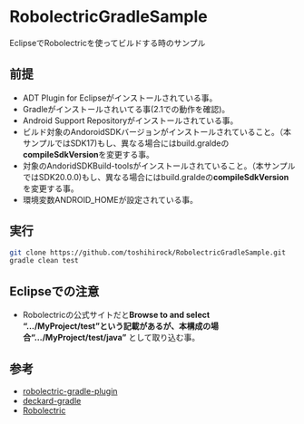 RobolectricGradleSample
=======================

EclipseでRobolectricを使ってビルドする時のサンプル

## 前提

+ ADT Plugin for Eclipseがインストールされている事。
+ Gradleがインストールされいてる事(2.1での動作を確認)。
+ Android Support Repositoryがインストールされている事。
+ ビルド対象のAndoroidSDKバージョンがインストールされていること。（本サンプルではSDK17)もし、異なる場合にはbuild.graldeの**compileSdkVersion**を変更する事。
+ 対象のAndoridSDKBuild-toolsがインストールされていること。（本サンプルではSDK20.0.0)もし、異なる場合にはbuild.graldeの**compileSdkVersion**を変更する事。
+ 環境変数ANDROID_HOMEが設定されている事。

## 実行

```bash
git clone https://github.com/toshihirock/RobolectricGradleSample.git
gradle clean test
```

## Eclipseでの注意

+ Robolectricの公式サイトだと**Browse to and select “…/MyProject/test”**という記載があるが、本構成の場合**“…/MyProject/test/java”**
として取り込む事。

## 参考

+ [robolectric-gradle-plugin](https://github.com/robolectric/robolectric-gradle-plugin)
+ [deckard-gradle](https://github.com/robolectric/deckard-gradle)
+ [Robolectric](http://robolectric.org/)
